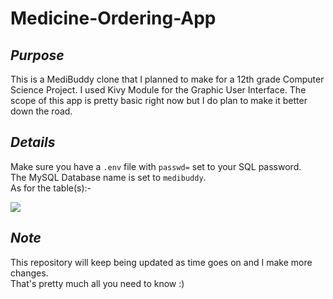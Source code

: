 # Medicine-Ordering-App

_<h2>Purpose</h2>_
This is a MediBuddy clone that I planned to make for a 12th grade Computer Science Project. I used Kivy Module for the Graphic User Interface.
The scope of this app is pretty basic right now but I do plan to make it better down the road.

_<h2>Details</h2>_
Make sure you have a `.env` file with `passwd=` set to your SQL password.<br>
The MySQL Database name is set to `medibuddy`.<br>
As for the table(s):-

<img src="https://user-images.githubusercontent.com/73441372/153715191-c6884968-6a33-40f7-9af7-ee9768386a19.png"></img>

_<h2>Note</h2>_
This repository will keep being updated as time goes on and I make more changes.<br>
That's pretty much all you need to know :)